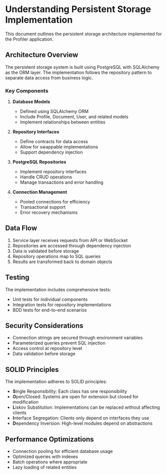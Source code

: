 # Understanding Persistent Storage Implementation

This document outlines the persistent storage architecture implemented for the Profiler application.

## Architecture Overview

The persistent storage system is built using PostgreSQL with SQLAlchemy as the ORM layer. The implementation follows 
the repository pattern to separate data access from business logic.

### Key Components

1. **Database Models**
   - Defined using SQLAlchemy ORM
   - Include Profile, Document, User, and related models
   - Implement relationships between entities

2. **Repository Interfaces**
   - Define contracts for data access
   - Allow for swappable implementations
   - Support dependency injection

3. **PostgreSQL Repositories**
   - Implement repository interfaces
   - Handle CRUD operations
   - Manage transactions and error handling

4. **Connection Management**
   - Pooled connections for efficiency
   - Transactional support
   - Error recovery mechanisms

## Data Flow

1. Service layer receives requests from API or WebSocket
2. Repositories are accessed through dependency injection
3. Data is validated before storage
4. Repository operations map to SQL queries
5. Results are transformed back to domain objects

## Testing

The implementation includes comprehensive tests:
- Unit tests for individual components
- Integration tests for repository implementations
- BDD tests for end-to-end scenarios

## Security Considerations

- Connection strings are secured through environment variables
- Parameterized queries prevent SQL injection
- Access control at repository level
- Data validation before storage

## SOLID Principles

The implementation adheres to SOLID principles:
- **S**ingle Responsibility: Each class has one responsibility
- **O**pen/Closed: Systems are open for extension but closed for modification
- **L**iskov Substitution: Implementations can be replaced without affecting clients
- **I**nterface Segregation: Clients only depend on interfaces they use
- **D**ependency Inversion: High-level modules depend on abstractions

## Performance Optimizations

- Connection pooling for efficient database usage
- Optimized queries with indexes
- Batch operations where appropriate
- Lazy loading of related entities
